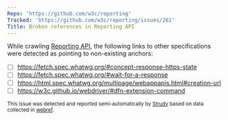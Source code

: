 ```yaml
---
Repo: 'https://github.com/w3c/reporting'
Tracked: 'https://github.com/w3c/reporting/issues/261'
Title: Broken references in Reporting API
---
```


While crawling [Reporting API](https://w3c.github.io/reporting/), the following links to other specifications were detected as pointing to non-existing anchors:
* [ ] https://fetch.spec.whatwg.org/#concept-response-https-state
* [ ] https://fetch.spec.whatwg.org/#wait-for-a-response
* [ ] https://html.spec.whatwg.org/multipage/webappapis.html#creation-url
* [ ] https://w3c.github.io/webdriver/#dfn-extension-command

<sub>This issue was detected and reported semi-automatically by [Strudy](https://github.com/w3c/strudy/) based on data collected in [webref](https://github.com/w3c/webref/).</sub>
